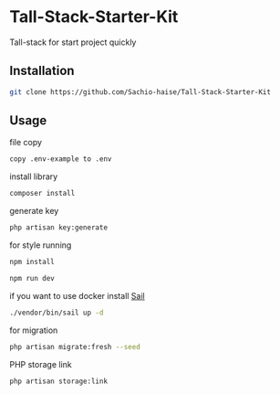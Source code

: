 # Tall-Stack-Starter-Kit

Tall-stack for start project quickly

## Installation
```bash
git clone https://github.com/Sachio-haise/Tall-Stack-Starter-Kit
```

## Usage
file copy
```bash
copy .env-example to .env
```
install library
```bash
composer install   
```
generate key
```bash
php artisan key:generate
```
for style running
```bash
npm install
```
```bash
npm run dev 
```
if you want to use docker install [Sail](https://laravel.com/docs/10.x/sail)
```bash
./vendor/bin/sail up -d
```

for migration
```bash
php artisan migrate:fresh --seed 
```

PHP storage link
```bash
php artisan storage:link
```
